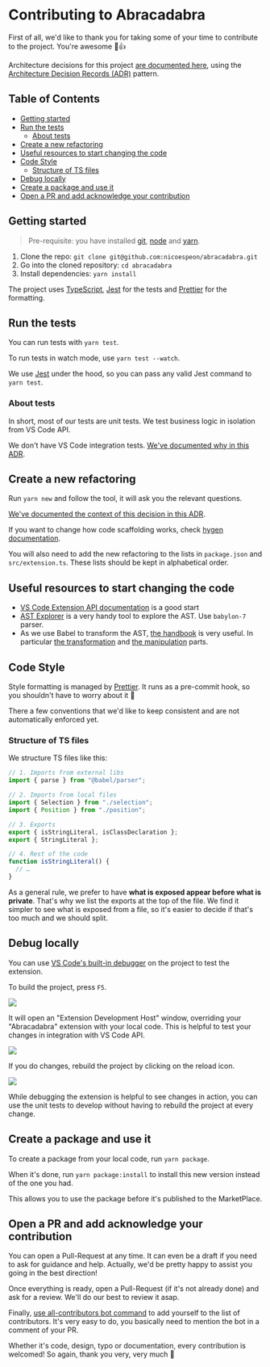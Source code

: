 # Contributing to Abracadabra

First of all, we'd like to thank you for taking some of your time to contribute to the project. You're awesome 🤠👍

Architecture decisions for this project [are documented here][adrs], using the [Architecture Decision Records (ADR)][adrs-pattern] pattern.

## Table of Contents

- [Getting started](#getting-started)
- [Run the tests](#run-the-tests)
  - [About tests](#about-tests)
- [Create a new refactoring](#create-a-new-refactoring)
- [Useful resources to start changing the code](#useful-resources-to-start-changing-the-code)
- [Code Style](#code-style)
  - [Structure of TS files](#structure-of-ts-files)
- [Debug locally](#debug-locally)
- [Create a package and use it](#create-a-package-and-use-it)
- [Open a PR and add acknowledge your contribution](#open-a-pr-and-add-acknowledge-your-contribution)

## Getting started

> Pre-requisite: you have installed [git][install-git], [node][install-node] and [yarn][install-yarn].

1. Clone the repo: `git clone git@github.com:nicoespeon/abracadabra.git`
1. Go into the cloned repository: `cd abracadabra`
1. Install dependencies: `yarn install`

The project uses [TypeScript][typescript], [Jest][jest] for the tests and [Prettier][prettier] for the formatting.

## Run the tests

You can run tests with `yarn test`.

To run tests in watch mode, use `yarn test --watch`.

We use [Jest][jest] under the hood, so you can pass any valid Jest command to `yarn test`.

### About tests

In short, most of our tests are unit tests. We test business logic in isolation from VS Code API.

We don't have VS Code integration tests. [We've documented why in this ADR][adr-no-integration-tests].

## Create a new refactoring

Run `yarn new` and follow the tool, it will ask you the relevant questions.

[We've documented the context of this decision in this ADR][adr-create-generator].

If you want to change how code scaffolding works, check [hygen documentation][hygen-documentation].

You will also need to add the new refactoring to the lists in `package.json` and `src/extension.ts`. These lists should be kept in alphabetical order.

## Useful resources to start changing the code

- [VS Code Extension API documentation][vscode-extension-docs] is a good start
- [AST Explorer][ast-explorer] is a very handy tool to explore the AST. Use `babylon-7` parser.
- As we use Babel to transform the AST, [the handbook][babel-handbook] is very useful. In particular [the transformation][babel-handbook-transformation] and [the manipulation][babel-handbook-manipulation] parts.

## Code Style

Style formatting is managed by [Prettier][prettier]. It runs as a pre-commit hook, so you shouldn't have to worry about it 👐

There a few conventions that we'd like to keep consistent and are not automatically enforced yet.

### Structure of TS files

We structure TS files like this:

```ts
// 1. Imports from external libs
import { parse } from "@babel/parser";

// 2. Imports from local files
import { Selection } from "./selection";
import { Position } from "./position";

// 3. Exports
export { isStringLiteral, isClassDeclaration };
export { StringLiteral };

// 4. Rest of the code
function isStringLiteral() {
  // …
}
```

As a general rule, we prefer to have **what is exposed appear before what is private**. That's why we list the exports at the top of the file. We find it simpler to see what is exposed from a file, so it's easier to decide if that's too much and we should split.

## Debug locally

You can use [VS Code's built-in debugger][vscode-debug-extension] on the project to test the extension.

To build the project, press `F5`.

![][debugger-build]

It will open an "Extension Development Host" window, overriding your "Abracadabra" extension with your local code. This is helpful to test your changes in integration with VS Code API.

![][extension-development-host]

If you do changes, rebuild the project by clicking on the reload icon.

![][debugger-rebuild]

While debugging the extension is helpful to see changes in action, you can use the unit tests to develop without having to rebuild the project at every change.

## Create a package and use it

To create a package from your local code, run `yarn package`.

When it's done, run `yarn package:install` to install this new version instead of the one you had.

This allows you to use the package before it's published to the MarketPlace.

## Open a PR and add acknowledge your contribution

You can open a Pull-Request at any time. It can even be a draft if you need to ask for guidance and help. Actually, we'd be pretty happy to assist you going in the best direction!

Once everything is ready, open a Pull-Request (if it's not already done) and ask for a review. We'll do our best to review it asap.

Finally, [use all-contributors bot command][all-contributors-bot-command] to add yourself to the list of contributors. It's very easy to do, you basically need to mention the bot in a comment of your PR.

Whether it's code, design, typo or documentation, every contribution is welcomed! So again, thank you very, very much 🧙‍

<!-- Links -->

[jest]: https://jestjs.io/
[typescript]: https://www.typescriptlang.org/
[prettier]: https://prettier.io
[ast-explorer]: https://astexplorer.net/
[adrs-pattern]: http://thinkrelevance.com/blog/2011/11/15/documenting-architecture-decisions
[install-git]: https://git-scm.com/book/en/v2/Getting-Started-Installing-Git
[install-node]: https://nodejs.org/en/download/
[install-yarn]: https://yarnpkg.com/lang/en/docs/install/
[vscode-extension-docs]: https://code.visualstudio.com/api
[vscode-debug-extension]: https://code.visualstudio.com/api/get-started/your-first-extension#debugging-the-extension
[babel-handbook]: https://github.com/jamiebuilds/babel-handbook/blob/master/translations/en/plugin-handbook.md
[babel-handbook-transformation]: https://github.com/jamiebuilds/babel-handbook/blob/master/translations/en/plugin-handbook.md#toc-transformation-operations
[babel-handbook-manipulation]: https://github.com/jamiebuilds/babel-handbook/blob/master/translations/en/plugin-handbook.md#manipulation
[all-contributors-bot-command]: https://allcontributors.org/docs/en/bot/usage#all-contributors-add
[hygen-documentation]: https://www.hygen.io/quick-start

<!-- Repo links -->

[adrs]: https://github.com/nicoespeon/abracadabra/blob/master/docs/adr
[adr-no-integration-tests]: https://github.com/nicoespeon/abracadabra/blob/master/docs/adr/0002-no-integration-test.md
[adr-create-generator]: https://github.com/nicoespeon/abracadabra/blob/master/docs/adr/0006-create-generator-to-bootstrap-new-refactorings.md

<!-- Images -->

[debugger-build]: https://github.com/nicoespeon/abracadabra/blob/master/docs/contributing/debugger-build.png?raw=true
[extension-development-host]: https://github.com/nicoespeon/abracadabra/blob/master/docs/contributing/extension-development-host.png?raw=true
[debugger-rebuild]: https://github.com/nicoespeon/abracadabra/blob/master/docs/contributing/debugger-rebuild.png?raw=true
